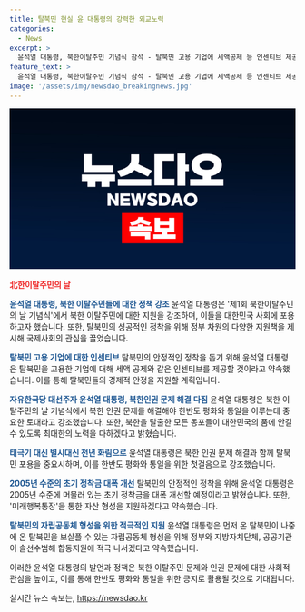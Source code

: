 ```yaml
---
title: 탈북민 현실 윤 대통령의 강력한 외교노력
categories:
  - News
excerpt: >
  윤석열 대통령, 북한이탈주민 기념식 참석 - 탈북민 고용 기업에 세액공제 등 인센티브 제공 14일, 청와대 제1회 북한이탈주민의 날 기념식에서 윤 대통령은 북한 동포에 대한 외면 않겠다고 강조하며, 정착지원을 확대한다고 약속했다. 또한, 탈북민의 안정적인 정착을 위해 기업에 대한 세액공제 등 인센티브를 제공하겠다고 밝혔으며, 이에 참석자들의 감동과 박수가 이어졌다.
feature_text: >
  윤석열 대통령, 북한이탈주민 기념식 참석 - 탈북민 고용 기업에 세액공제 등 인센티브 제공 14일, 청와대 제1회 북한이탈주민의 날 기념식에서 윤 대통령은 북한 동포에 대한 외면 않겠다고 강조하며, 정착지원을 확대한다고 약속했다. 또한, 탈북민의 안정적인 정착을 위해 기업에 대한 세액공제 등 인센티브를 제공하겠다고 밝혔으며, 이에 참석자들의 감동과 박수가 이어졌다.
image: '/assets/img/newsdao_breakingnews.jpg'
---
```


<p><img src="/assets/img/newsdao_breakingnews.jpg" alt="cryptoinkorea 속보" /></p>

<p><b><span style="color: #ee2323;">北한이탈주민의 날</span></b></p>

<p><b><span style="color: #1a5490;">윤석열 대통령, 북한 이탈주민들에 대한 정책 강조</span></b>
윤석열 대통령은 '제1회 북한이탈주민의 날 기념식'에서 북한 이탈주민에 대한 지원을 강조하며, 이들을 대한민국 사회에 포용하고자 했습니다. 또한, 탈북민의 성공적인 정착을 위해 정부 차원의 다양한 지원책을 제시해 국제사회의 관심을 끌었습니다.</p>

<p><b><span style="color: #1a5490;">탈북민 고용 기업에 대한 인센티브</span></b>
탈북민의 안정적인 정착을 돕기 위해 윤석열 대통령은 탈북민을 고용한 기업에 대해 세액 공제와 같은 인센티브를 제공할 것이라고 약속했습니다. 이를 통해 탈북민들의 경제적 안정을 지원할 계획입니다.</p>

<p><b><span style="color: #1a5490;">자유한국당 대선주자 윤석열 대통령, 북한인권 문제 해결 다짐</span></b>
윤석열 대통령은 북한 이탈주민의 날 기념식에서 북한 인권 문제를 해결해야 한반도 평화와 통일을 이루는데 중요한 토대라고 강조했습니다. 또한, 북한을 탈출한 모든 동포들이 대한민국의 품에 안길 수 있도록 최대한의 노력을 다하겠다고 밝혔습니다.</p>

<p><b><span style="color: #1a5490;">태극기 대신 별시대신 천년 화림으로</span></b>
윤석열 대통령은 북한 인권 문제 해결과 함께 탈북민 포용을 중요시하며, 이를 한반도 평화와 통일을 위한 첫걸음으로 강조했습니다.</p>

<p><b><span style="color: #1a5490;">2005년 수준의 초기 정착금 대폭 개선</span></b>
탈북민의 안정적인 정착을 위해 윤석열 대통령은 2005년 수준에 머물러 있는 초기 정착금을 대폭 개선할 예정이라고 밝혔습니다. 또한, '미래행복통장'을 통한 자산 형성을 지원하겠다고 약속했습니다.</p>

<p><b><span style="color: #1a5490;">탈북민의 자립공동체 형성을 위한 적극적인 지원</span></b>
윤석열 대통령은 먼저 온 탈북민이 나중에 온 탈북민을 보살플 수 있는 자립공동체 형성을 위해 정부와 지방자치단체, 공공기관이 솔선수범해 합동지원에 적극 나서겠다고 약속했습니다.</p>

<p>이러한 윤석열 대통령의 발언과 정책은 북한 이탈주민 문제와 인권 문제에 대한 사회적 관심을 높이고, 이를 통해 한반도 평화와 통일을 위한 긍지로 활용될 것으로 기대됩니다.</p>
실시간 뉴스 속보는, <a href="https://newsdao.kr" rel="dofollow">https://newsdao.kr</a>


